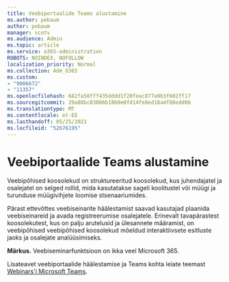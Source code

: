 ```yaml
---
title: Veebiportaalide Teams alustamine
ms.author: pebaum
author: pebaum
manager: scotv
ms.audience: Admin
ms.topic: article
ms.service: o365-administration
ROBOTS: NOINDEX, NOFOLLOW
localization_priority: Normal
ms.collection: Adm_O365
ms.custom:
- "9006672"
- "11357"
ms.openlocfilehash: 682fa58fff435dddd1f20feac877a9b3f602ff17
ms.sourcegitcommit: 29a88bc83086b18b0e0fd14fe8ed18a4f88edd06
ms.translationtype: MT
ms.contentlocale: et-EE
ms.lasthandoff: 05/25/2021
ms.locfileid: "52676195"
---
```

# <a name="getting-started-with-teams-webinars"></a>Veebiportaalide Teams alustamine

Veebipõhised koosolekud on struktureeritud koosolekud, kus juhendajatel ja osalejatel on selged rollid, mida kasutatakse sageli koolitustel või müügi ja turunduse müügivihjete loomise stsenaariumides.

Pärast ettevõttes veebiseinarite häälestamist saavad kasutajad plaanida veebiseinareid ja avada registreerumise osalejatele. Erinevalt tavapärastest koosolekutest, kus on palju arutelusid ja ülesannete määramist, on veebipõhised veebipõhised koosolekud mõeldud interaktiivsete esitluste jaoks ja osalejate analüüsimiseks.

**Märkus.** Veebiseminarfunktsioon on ikka veel Microsoft 365. 

Lisateavet veebiportaalide häälestamise ja Teams kohta leiate teemast [Webinars'i Microsoft Teams](/microsoftteams/set-up-webinars).